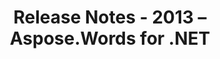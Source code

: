 ﻿---
title: Release Notes - 2013 – Aspose.Words for .NET
articleTitle: Release Notes - 2013
linktitle: Release Notes - 2013
description: "Aspose.Words for .NET Release Notes - 2013 – learn about the latest updates and fixes."
type: docs
weight: 80
url: /net/release-notes-2013/
---


